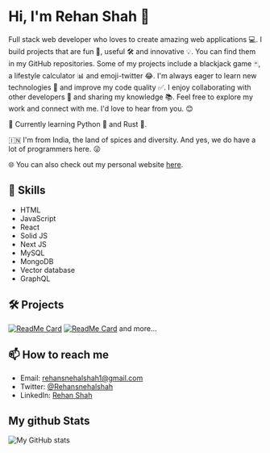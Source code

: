 # Hi, I'm Rehan Shah 👋

Full stack web developer who loves to create amazing web applications 💻. I build projects that are fun 🎉, useful 🛠️ and innovative 💡. You can find them in my GitHub repositories. Some of my projects include a blackjack game 🃏, a lifestyle calculator 📊 and emoji-twitter 😂. I'm always eager to learn new technologies 🚀 and improve my code quality ✅. I enjoy collaborating with other developers 👥 and sharing my knowledge 📚. Feel free to explore my work and connect with me. I'd love to hear from you. 😊

🔭 Currently learning Python 🐍 and Rust 🦀.

🇮🇳 I'm from India, the land of spices and diversity. And yes, we do have a lot of programmers here. 😜

🌐 You can also check out my personal website [here](https://personal-website-orpin-xi.vercel.app/).

## 🚀 Skills
- HTML
- JavaScript
- React
- Solid JS
- Next JS
- MySQL
- MongoDB
- Vector database
- GraphQL

## 🛠️ Projects
[![ReadMe Card](https://github-readme-stats.vercel.app/api/pin/?username=Rehan-shah&repo=emoji_twitter)](https://github.com/Rehan-shah/emoji_twitter.git)
[![ReadMe Card](https://github-readme-stats.vercel.app/api/pin/?username=Rehan-shah&repo=BlackJack)](https://github.com/Rehan-shah/BlackJack.git)
and more...

## 📫 How to reach me
- Email: rehansnehalshah1@gmail.com
- Twitter: [@Rehansnehalshah](https://twitter.com/Rehansnehalshah)
- LinkedIn: [Rehan Shah](https://www.linkedin.com/in/rehan-shah/)

## My github Stats
![My GitHub stats](https://github-readme-stats.vercel.app/api?username=Rehan-shah&show_icons=true&theme=transparent)
